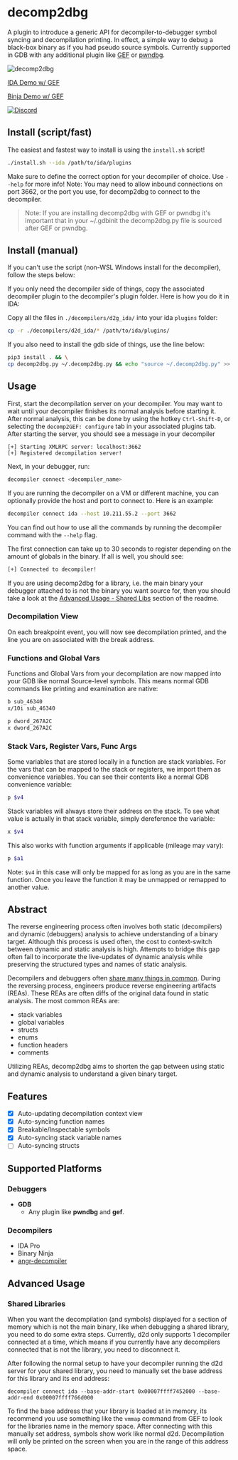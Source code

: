 # decomp2dbg
A plugin to introduce a generic API for decompiler-to-debugger symbol syncing and decompilation
printing. In effect, a simple way to debug a black-box binary as if you had pseudo source symbols.
Currently supported in GDB with any additional plugin like [GEF](https://github.com/hugsy/gef) or 
[pwndbg](https://github.com/pwndbg/pwndbg).

![decomp2dbg](./assets/decomp2dbg.png)

[IDA Demo w/ GEF](https://asciinema.org/a/442740)

[Binja Demo w/ GEF](https://t.co/M2IZd0fmi3)

[![Discord](https://img.shields.io/discord/900841083532087347?label=Discord&style=plastic)](https://discord.gg/wZSCeXnEvR)

## Install (script/fast)
The easiest and fastest way to install is using the `install.sh` script!
```bash
./install.sh --ida /path/to/ida/plugins
```

Make sure to define the correct option for your decompiler of choice. Use `--help` for more info!
Note: You may need to allow inbound connections on port 3662, or the port you use, for decomp2dbg to connect
to the decompiler. 

> Note: If you are installing decomp2dbg with GEF or pwndbg it's important that in your ~/.gdbinit the
> decomp2dbg.py file is sourced after GEF or pwndbg.

## Install (manual)
If you can't use the script (non-WSL Windows install for the decompiler), follow the steps below: 

If you only need the decompiler side of things, copy the associated decompiler plugin to the
decompiler's plugin folder. Here is how you do it in IDA:

Copy all the files in `./decompilers/d2g_ida/` into your ida `plugins` folder:
```bash
cp -r ./decompilers/d2d_ida/* /path/to/ida/plugins/
```

If you also need to install the gdb side of things, use the line below: 
```bash
pip3 install . && \
cp decomp2dbg.py ~/.decomp2dbg.py && echo "source ~/.decomp2dbg.py" >> ~/.gdbinit
```

## Usage 
First, start the decompilation server on your decompiler. You may want to wait
until your decompiler finishes its normal analysis before starting it. After normal analysis, this can be done by using the hotkey `Ctrl-Shift-D`,
or selecting the `decomp2GEF: configure` tab in your associated plugins tab. After starting the server, you should
see a message in your decompiler
```
[+] Starting XMLRPC server: localhost:3662
[+] Registered decompilation server!
```

Next, in your debugger, run:
```bash
decompiler connect <decompiler_name>
```

If you are running the decompiler on a VM or different machine, you can optionally provide the host and 
port to connect to. Here is an example:
```bash
decompiler connect ida --host 10.211.55.2 --port 3662
```

You can find out how to use all the commands by running the decompiler command with the `--help` flag.

The first connection can take up to 30 seconds to register depending on the amount of globals in the binary.
If all is well, you should see:
```bash
[+] Connected to decompiler!
```

If you are using decomp2dbg for a library, i.e. the main binary your debugger attached to is not the binary
you want source for, then you should take a look at the [Advanced Usage - Shared Libs](#shared-libraries) section
of the readme.

### Decompilation View
On each breakpoint event, you will now see decompilation printed, and the line you are on associated with
the break address. 

### Functions and Global Vars
Functions and Global Vars from your decompilation are now mapped into your GDB like normal Source-level 
symbols. This means normal GDB commands like printing and examination are native:
```bash
b sub_46340
x/10i sub_46340
```
```bash
p dword_267A2C 
x dword_267A2C
```

### Stack Vars, Register Vars, Func Args
Some variables that are stored locally in a function are stack variables. For the vars that can be mapped
to the stack or registers, we import them as convenience variables. You can see their contents like a normal GDB convenience
variable:
```bash 
p $v4
```

Stack variables will always store their address on the stack. To see what value is actually in that stack variable,
simply dereference the variable:
```bash
x $v4
```

This also works with function arguments if applicable (mileage may vary):
```bash
p $a1
```

Note: `$v4` in this case will only be mapped for as long as you are in the same function. Once you leave the function
it may be unmapped or remapped to another value.

## Abstract
The reverse engineering process often involves both static (decompilers) and dynamic (debuggers) analysis to
achieve understanding of a binary target. Although this process is used often, the cost to context-switch between
dynamic and static analysis is high. Attempts to bridge this gap often fail to incorporate the live-updates of dynamic
analysis while preserving the structured types and names of static analysis. 

Decompilers and debuggers often [share many things in common](https://github.com/angr/binsync). During the reversing process, engineers produce reverse
engineering artifacts (REAs). These REAs are often diffs of the original data found in static analysis. The
most common REAs are:
- stack variables
- global variables
- structs
- enums
- function headers
- comments

Utilizing REAs, decomp2dbg aims to shorten the gap between using static and dynamic analysis to understand
a given binary target. 

## Features
- [X] Auto-updating decompilation context view
- [X] Auto-syncing function names
- [X] Breakable/Inspectable symbols
- [X] Auto-syncing stack variable names
- [ ] Auto-syncing structs

## Supported Platforms
### Debuggers
- **GDB**
  - Any plugin like **pwndbg** and **gef**.
### Decompilers
- IDA Pro
- Binary Ninja
- [angr-decompiler](https://github.com/angr/angr-management)


## Advanced Usage
### Shared Libraries
When you want the decompilation (and symbols) displayed for a section of memory which is not the main binary, like when debugging a shared library, you need to do some extra steps. Currently, d2d only supports 1 decompiler connected at a time, which means if you currently have any decompilers connected that is not the library, you need to disconnect it.

After following the normal setup to have your decompiler running the d2d server for your shared library, you need to manually set the base address for this library and its end address:

```
decompiler connect ida --base-addr-start 0x00007ffff7452000 --base-addr-end 0x00007ffff766d000
```

To find the base address that your library is loaded at in memory, its recommend you use something like the `vmmap` command from GEF to look for the libraries name in the memory space. After connecting with this manually set address, symbols show work like normal d2d. Decompilation will only be printed on the screen when you are in the range of this address space. 